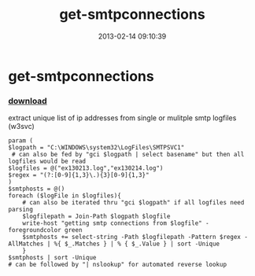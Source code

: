 ﻿---
pid:            3947
parent:         0
children:       
poster:         chriskenis
title:          get-smtpconnections
date:           2013-02-14 09:10:39
description:    extract unique list of ip addresses from single or mulitple smtp logfiles (w3svc)
format:         posh
---

# get-smtpconnections

### [download](3947.ps1)  

extract unique list of ip addresses from single or mulitple smtp logfiles (w3svc)

```posh
param (
$logpath = "C:\WINDOWS\system32\LogFiles\SMTPSVC1"
 # can also be fed by "gci $logpath | select basename" but then all logfiles would be read
$logfiles = @("ex130213.log","ex130214.log")
$regex = "(?:[0-9]{1,3}\.){3}[0-9]{1,3}"
)
$smtphosts = @()
foreach ($logFile in $logfiles){
	# can also be iterated thru "gci $logpath" if all logfiles need parsing
	$logfilepath = Join-Path $logpath $logfile
	write-host "getting smtp connections from $logfile" -foregroundcolor green
	$smtphosts += select-string -Path $logfilepath -Pattern $regex -AllMatches | %{ $_.Matches } | % { $_.Value } | sort -Unique
	}
$smtphosts | sort -Unique
# can be followed by "| nslookup" for automated reverse lookup
```
